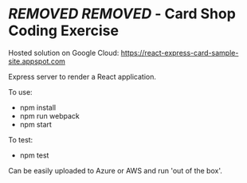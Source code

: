 # ***REMOVED*** ***REMOVED*** - Card Shop Coding Exercise

Hosted solution on Google Cloud: https://react-express-card-sample-site.appspot.com

Express server to render a React application.

To use:
- npm install
- npm run webpack
- npm start

To test:
- npm test

Can be easily uploaded to Azure or AWS and run 'out of the box'.
